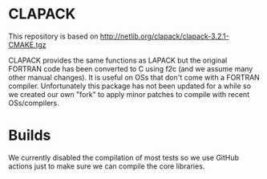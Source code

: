 # CLAPACK

This repository is based on http://netlib.org/clapack/clapack-3.2.1-CMAKE.tgz

CLAPACK provides the same functions as LAPACK but the original FORTRAN code has been converted to C using f2c (and we assume many other manual changes).  It is useful on OSs that don't come with a FORTRAN compiler.  Unfortunately this package has not been updated for a while so we created our own "fork" to apply minor patches to compile with recent OSs/compilers.

# Builds

We currently disabled the compilation of most tests so we use GitHub actions just to make sure we can compile the core libraries.
